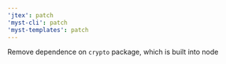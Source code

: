 ```yaml
---
'jtex': patch
'myst-cli': patch
'myst-templates': patch
---
```


Remove dependence on `crypto` package, which is built into node

